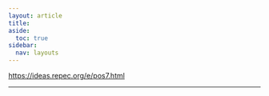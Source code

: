 ```yaml
---
layout: article
title: 
aside:
  toc: true
sidebar:
  nav: layouts
---
```


https://ideas.repec.org/e/pos7.html

<!--more-->

---

